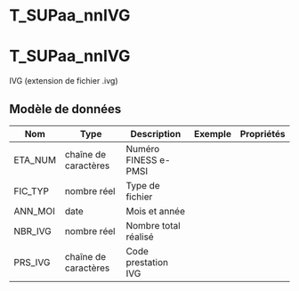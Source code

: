 # T_SUPaa_nnIVG

<!-- ATTENTION : Ne pas supprimer ou modifier la ligne ci-dessous -->
# T_SUPaa_nnIVG

IVG (extension de fichier .ivg)


## Modèle de données

|Nom|Type|Description|Exemple|Propriétés|
|-|-|-|-|-|
|ETA_NUM|chaîne de caractères|Numéro FINESS e-PMSI|||
|FIC_TYP|nombre réel|Type de fichier|||
|ANN_MOI|date|Mois et année|||
|NBR_IVG|nombre réel|Nombre total réalisé|||
|PRS_IVG|chaîne de caractères|Code prestation IVG|||

<!-- ATTENTION : Ne pas supprimer ou modifier la ligne ci-dessus -->
